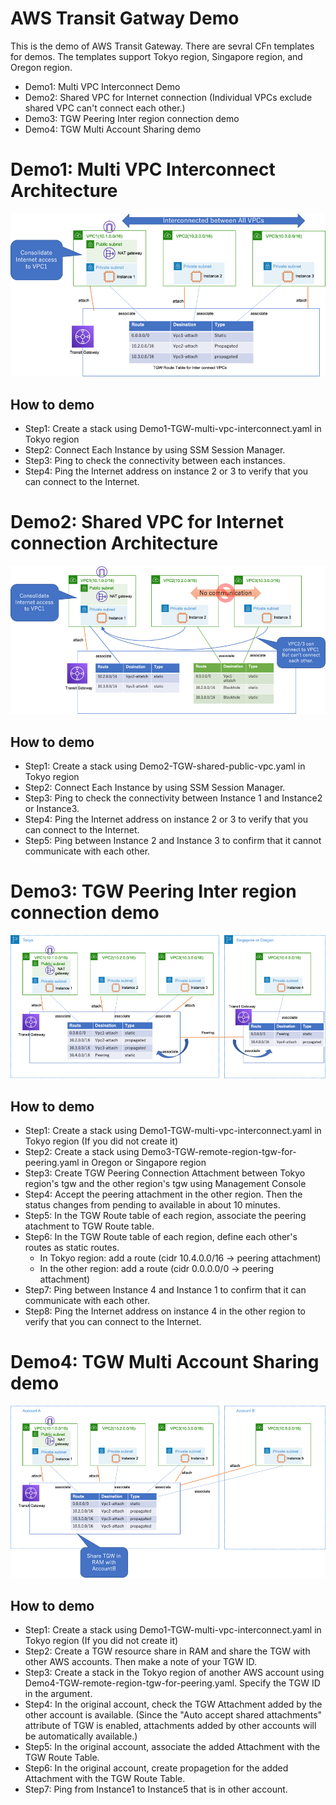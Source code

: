# AWS Transit Gatway Demo 

This is the demo of AWS Transit Gateway. There are sevral CFn templates for demos.
The templates support Tokyo region, Singapore region, and Oregon region.

- Demo1: Multi VPC Interconnect Demo
- Demo2: Shared VPC for Internet connection (Individual VPCs exclude shared VPC can't connect each other.)
- Demo3: TGW Peering Inter region connection demo
- Demo4: TGW Multi Account Sharing demo


# Demo1: Multi VPC Interconnect Architecture

![demo1-tgw-Interconnect-vpcs](./images/demo1-tgw-Interconnect-vpcs.png)

## How to demo

- Step1: Create a stack using Demo1-TGW-multi-vpc-interconnect.yaml in Tokyo region
- Step2: Connect Each Instance by using SSM Session Manager. 
- Step3: Ping to check the connectivity between each instances. 
- Step4: Ping the Internet address on instance 2 or 3 to verify that you can connect to the Internet.


# Demo2: Shared VPC for Internet connection Architecture

![demo2-tgw-shared-public-vpc](./images/demo2-tgw-shared-public-vpc.png)

## How to demo

- Step1: Create a stack using Demo2-TGW-shared-public-vpc.yaml in Tokyo region
- Step2: Connect Each Instance by using SSM Session Manager. 
- Step3: Ping to check the connectivity between Instance 1 and Instance2 or Instance3. 
- Step4: Ping the Internet address on instance 2 or 3 to verify that you can connect to the Internet.
- Step5: Ping between Instance 2 and Instance 3 to confirm that it cannot communicate with each other. 

# Demo3: TGW Peering Inter region connection demo

![demo3-tgw-region-peering](./images/demo3-tgw-region-peering.png)

## How to demo

- Step1: Create a stack using Demo1-TGW-multi-vpc-interconnect.yaml in Tokyo region (If you did not create it)
- Step2: Create a stack using Demo3-TGW-remote-region-tgw-for-peering.yaml in Oregon or Singapore region
- Step3: Create TGW Peering Connection Attachment between Tokyo region's tgw and the other region's tgw using Management Console
- Step4: Accept the peering attachment in the other region. Then the status changes from pending to available in about 10 minutes.
- Step5: In the TGW Route table of each region, associate the peering atachment to TGW Route table.
- Step6: In the TGW Route table of each region, define each other's routes as static routes.
  - In Tokyo region: add a route (cidr 10.4.0.0/16 -> peering attachment)
  - In the other region: add a route (cidr 0.0.0.0/0 -> peering attachment)
- Step7: Ping between Instance 4 and Instance 1 to confirm that it can communicate with each other. 
- Step8: Ping the Internet address on instance 4 in the other region to verify that you can connect to the Internet.

# Demo4: TGW Multi Account Sharing demo

![demo4-tgw-multiaccount-sharing](./images/demo4-tgw-multiaccount-sharing.png)

## How to demo

- Step1: Create a stack using Demo1-TGW-multi-vpc-interconnect.yaml in Tokyo region (If you did not create it)
- Step2: Create a TGW resource share in RAM and share the TGW with other AWS accounts. Then make a note of your TGW ID.
- Step3: Create a stack in the Tokyo region of another AWS account using Demo4-TGW-remote-region-tgw-for-peering.yaml. Specify the TGW ID in the argument.
- Step4: In the original account, check the TGW Attachment added by the other account is available. (Since the "Auto accept shared attachments" attribute of TGW is enabled, attachments added by other accounts will be automatically available.)
- Step5: In the original account, associate the added Attachment with the TGW Route Table.
- Step6: In the original account, create propagetion for the added Attachment with the TGW Route Table.
- Step7: Ping from Instance1 to Instance5 that is in other account.
